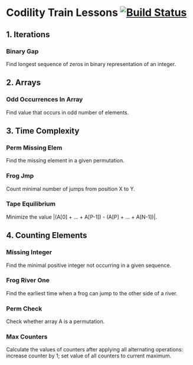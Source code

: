 # Codility Train Lessons [![Build Status](https://api.travis-ci.org/shhavel/codility_train_ruby.svg?branch=master)](https://travis-ci.org/shhavel/codility_train_ruby)

## 1. Iterations

### Binary Gap

Find longest sequence of zeros in binary representation of an integer.

## 2. Arrays

### Odd Occurrences In Array

Find value that occurs in odd number of elements.

## 3. Time Complexity

### Perm Missing Elem

Find the missing element in a given permutation.

### Frog Jmp

Count minimal number of jumps from position X to Y.

### Tape Equilibrium

Minimize the value |(A[0] + ... + A[P-1]) - (A[P] + ... + A[N-1])|.

## 4. Counting Elements

### Missing Integer

Find the minimal positive integer not occurring in a given sequence.

### Frog River One

Find the earliest time when a frog can jump to the other side of a river.

### Perm Check

Check whether array A is a permutation.

### Max Counters

Calculate the values of counters after applying all alternating operations: increase counter by 1; set value of all counters to current maximum.
